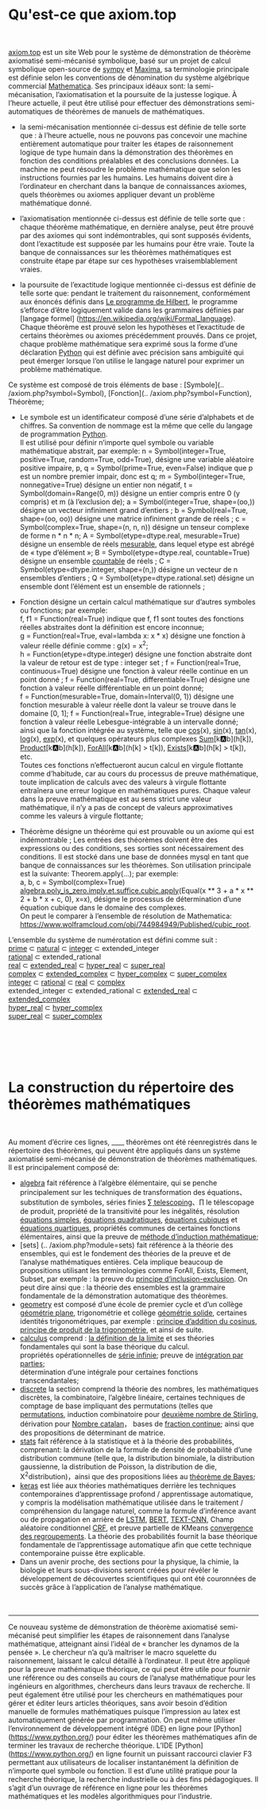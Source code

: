 # Qu'est-ce que axiom.top
  <br>
  
[axiom.top](../axiom.php) est un site Web pour le système de démonstration de théorème axiomatisé semi-mécanisé symbolique, basé sur un projet de calcul symbolique open-source de [sympy](https://github.com/sympy/sympy) et 
[Maxima](http://maxima.sourceforge.net), sa terminologie principale est définie selon les conventions de dénomination du système algébrique commercial 
[Mathematica](https://reference.wolfram.com/language/index.html.en?source=footer). Ses principaux idéaux sont: la semi-mécanisation, l’axiomatisation et la poursuite de la justesse logique. À l’heure actuelle, il peut être utilisé pour effectuer des démonstrations semi-automatiques de théorèmes de manuels de mathématiques.  

* la semi-mécanisation mentionnée ci-dessus est définie de telle sorte que :
à l’heure actuelle, nous ne pouvons pas concevoir une machine entièrement automatique pour traiter les étapes de raisonnement logique de type humain dans la démonstration des théorèmes en fonction des conditions préalables et des conclusions données.
La machine ne peut résoudre le problème mathématique que selon les instructions fournies par les humains. Les humains doivent dire à l’ordinateur en cherchant dans la banque de connaissances axiomes, quels théorèmes ou axiomes appliquer devant un problème mathématique donné. 
* l’axiomatisation mentionnée ci-dessus est définie de telle sorte que :
chaque théorème mathématique, en dernière analyse, peut être prouvé par des axiomes qui sont indémontrables, qui sont supposés évidents, dont l’exactitude est supposée par les humains pour être vraie.
Toute la banque de connaissances sur les théorèmes mathématiques est construite étape par étape sur ces hypothèses vraisemblablement vraies. 

* la poursuite de l’exactitude logique mentionnée ci-dessus est définie de telle sorte que:
pendant le traitement du raisonnement, conformément aux énoncés définis dans
[Le programme de Hilbert](https://en.wikipedia.org/wiki/Hilbert%27s_program), le programme s’efforce d’être logiquement valide dans les grammaires définies par [langage formel]
(https://en.wikipedia.org/wiki/Formal_language).   
Chaque théorème est prouvé selon les hypothèses et l’exactitude de certains théorèmes ou axiomes précédemment prouvés. Dans ce projet, chaque problème mathématique sera exprimé sous la forme d’une déclaration [Python](https://www.python.org/) qui est définie avec précision sans ambiguïté qui peut émerger lorsque l’on utilise le langage naturel pour exprimer un problème mathématique.


Ce système est composé de trois éléments de base : [Symbole](.. /axiom.php?symbol=Symbol), [Fonction](.. /axiom.php?symbol=Function), Théorème; 
* Le symbole est un identificateur composé d’une série d’alphabets et de chiffres. Sa convention de nommage est la même que celle du langage de programmation [Python](https://www.python.org/).   
Il est utilisé pour définir n’importe quel symbole ou variable mathématique abstrait, par exemple:
n = Symbol(integer=True, positive=True, random=True, odd=True), désigne une variable aléatoire positive impaire,
p, q = Symbol(prime=True, even=False) indique que p est un nombre premier impair, donc est q;
m = Symbol(integer=True, nonnegative=True) désigne un entier non négatif,
t = Symbol(domain=Range(0, m)) désigne un entier compris entre 0 (y compris) et m (à l’exclusion de);
a = Symbol(integer=True, shape=(oo,)) désigne un vecteur infiniment grand d’entiers ;
b = Symbol(real=True, shape=(oo, oo)) désigne une matrice infiniment grande de réels ;
c = Symbol(complex=True, shape=(n, n, n)) désigne un tenseur complexe de forme n * n * n;
A = Symbol(etype=dtype.real, mesurable=True) désigne un ensemble de réels [mesurable](https://en.wikipedia.org/wiki/Measure_(mathématiques)), dans lequel etype est abrégé de « type d’élément »;
B = Symbol(etype=dtype.real, countable=True) désigne un ensemble [countable](https://en.wikipedia.org/wiki/Countable_set) de réels ;
C = Symbol(etype=dtype.integer, shape=(n,)) désigne un vecteur de n ensembles d’entiers ;
Q = Symbol(etype=dtype.rational.set) désigne un ensemble dont l’élément est un ensemble de rationnels ;    

* Fonction désigne un certain calcul mathématique sur d’autres symboles ou fonctions; par exemple:  
f, f1 = Function(real=True) indique que f, f1 sont toutes des fonctions réelles abstraites dont la définition est encore inconnue;   
g = Function(real=True, eval=lambda x: x \* x) désigne une fonction à valeur réelle définie comme : g(x) = x<sup>2</sup>;     
h = Function(etype=dtype.integer) désigne une fonction abstraite dont la valeur de retour est de type : integer set ;
f = Function(real=True, continuous=True) désigne une fonction à valeur réelle continue en un point donné ;
f = Function(real=True, differentiable=True) désigne une fonction à valeur réelle différentiable en un point donné;    
f = Function(mesurable=True, domain=Interval(0, 1)) désigne une fonction mesurable à valeur réelle dont la valeur se trouve dans le domaine [0, 1];
f = Function(real=True, integrable=True) désigne une fonction à valeur réelle Lebesgue-intégrable à un intervalle donné;    
ainsi que la fonction intégrée au système, telle que [cos](../axiom.php?symbol=cos)(x), [sin](../axiom.php?symbol=sin)(x), [tan](../axiom.php?symbol=tan)(x), [log](../axiom.php?symbol=log)(x), [exp](../axiom.php?symbol=exp)(x), et quelques opérateurs plus complexes [Sum](../axiom.php?symbol=Sum)\[k:a:b\](h\[k\]), [Product](../axiom.php?symbol=Product)\[k:a:b\](h\[k\]), [ForAll](../axiom.php?symbol=All)\[k:a:b\](h\[k\] > t\[k\]), [Exists](../axiom.php?symbol=Any)\[k:a:b\](h\[k\] > t\[k\]), etc.  
Toutes ces fonctions n’effectueront aucun calcul en virgule flottante comme d’habitude, car au cours du processus de preuve mathématique, toute implication de calculs avec des valeurs à virgule flottante entraînera une erreur logique en mathématiques pures.
Chaque valeur dans la preuve mathématique est au sens strict une valeur mathématique, il n’y a pas de concept de valeurs approximatives comme les valeurs à virgule flottante;      


* Théorème désigne un théorème qui est prouvable ou un axiome qui est indémontrable ;
Les entrées des théorèmes doivent être des expressions ou des conditions, ses sorties sont nécessairement des conditions. Il est stocké dans une base de données mysql en tant que banque de connaissances sur les théorèmes. Son utilisation principale est la suivante: Theorem.apply(...); par exemple:    
a, b, c = Symbol(complex=True)  
[algebra.poly_is_zero.imply.et.suffice.cubic.apply](../axiom.php?module=algebra.poly_is_zero.imply.et.suffice.cubic)(Equal(x ** 3 + a * x ** 2 + b * x + c, 0), x=x), désigne le processus de détermination d’une équation cubique dans le domaine des complexes.     
On peut le comparer à l’ensemble de résolution de Mathematica:  
https://www.wolframcloud.com/obj/744984949/Published/cubic_root.   

L’ensemble du système de numérotation est défini comme suit :  
[prime](https://en.wikipedia.org/wiki/Prime_number) ⊂ [natural](https://en.wikipedia.org/wiki/Natural_number) ⊂ [integer](https://en.wikipedia.org/wiki/Integer) ⊂ extended_integer  
[rational](https://en.wikipedia.org/wiki/Rational_number) ⊂ extended_rational  
[real](https://en.wikipedia.org/wiki/Real_number) ⊂ [extended_real](https://en.wikipedia.org/wiki/Extended_real_number_line) ⊂ [hyper_real](https://en.wikipedia.org/wiki/Hyperreal_number) ⊂ [super_real](https://en.wikipedia.org/wiki/Superreal_number)  
[complex](https://en.wikipedia.org/wiki/Complex_number) ⊂ [extended_complex](https://en.wikipedia.org/wiki/Riemann_sphere) ⊂ [hyper_complex](https://en.wikipedia.org/wiki/Hypercomplex_number) ⊂ [super_complex](https://en.wikipedia.org/wiki/Surreal_number#Surcomplex_numbers)  
[integer](https://en.wikipedia.org/wiki/Integer) ⊂ [rational](https://en.wikipedia.org/wiki/Rational_number) ⊂ [real](https://en.wikipedia.org/wiki/Real_number) ⊂ [complex](https://en.wikipedia.org/wiki/Complex_number)  
extended_integer ⊂ extended_rational ⊂ [extended_real](https://en.wikipedia.org/wiki/Extended_real_number_line) ⊂ [extended_complex](https://en.wikipedia.org/wiki/Riemann_sphere)  
[hyper_real](https://en.wikipedia.org/wiki/Hyperreal_number) ⊂ [hyper_complex](https://en.wikipedia.org/wiki/Hypercomplex_number)  
[super_real](https://en.wikipedia.org/wiki/Superreal_number) ⊂ [super_complex](https://en.wikipedia.org/wiki/Surreal_number#Surcomplex_numbers)  

<br><br>
------


# La construction du répertoire des théorèmes mathématiques
  <br>
  
Au moment d’écrire ces lignes, <label id=count>____</label> théorèmes ont été réenregistrés dans le répertoire des théorèmes, qui peuvent être appliqués dans un système axiomatisé semi-mécanisé de démonstration de théorèmes mathématiques.
Il est principalement composé de:  
  	
* [algebra](../axiom.php?module=algebra) fait référence à l’algèbre élémentaire, qui se penche principalement sur les techniques de transformation des équations、 substitution de symboles, séries finies [∑ telescoping](../axiom.php?module=algebra.sum.to.add.telescope)、∏ le télescopage de produit, propriété de la transitivité pour les inégalités, résolution [équations simples](../axiom.php?module=algebra.poly_is_zero.imply.et.suffice.simple_equation), [équations quadratiques](../axiom.php?module=algebra.poly_is_zero.imply.et.suffice.quadratic), [équations cubiques](../axiom.php?module=algebra.poly_is_zero.imply.et.suffice.cubic) et [équations quartiques](../axiom.php?module=algebra.poly_is_zero.imply.et.suffice.quartic), propriétés communes de certaines fonctions élémentaires, ainsi que la preuve de [méthode d’induction mathématique](../axiom.php?module=algebra.ne_zero.suffice.imply.is_nonzero.induct);   
* [sets] (.. /axiom.php?module=sets) fait référence à la théorie des ensembles, qui est le fondement des théories de la preuve et de l’analyse mathématiques entières. Cela implique beaucoup de propositions utilisant les terminologies comme
ForAll, Exists, Element, Subset, par exemple : 
la preuve du [principe d’inclusion-exclusion](../axiom.php?module=sets/imply/eq/principle/inclusion_exclusion/basic). On peut dire ainsi que : la théorie des ensembles est la grammaire fondamentale de la démonstration automatique des théorèmes.  
* [geometry](../axiom.php?module=geometry) est composé d’une école de premier cycle et d’un collège
[géométrie plane](../axiom.php?module=geometry/plane), trigonométrie et collège
[géométrie solide](../axiom.php?module=geometry/solid), certaines identités trigonométriques, par exemple :
[principe d’addition du cosinus](../axiom.php?module=geometry.cos.to.add.principle.add), [principe de produit de la trigonométrie](../axiom.php?module=geometry.mul.to.add.sin), et ainsi de suite.   
* [calculus](../axiom.php?module=calculus) comprend :
[la définition de la limite](../axiom.php?module=calculus/eq/to/any_all/limit_definition) et ses théories fondamentales qui sont la base théorique du calcul.  
propriétés opérationnelles de [série infinie](../axiom.php?module=calculus.eq.imply.eq.series.infinite.coefficient); 
preuve de [intégration par parties](../axiom.php?module=calculus.integral.to.add.by_parts);  
détermination d’une intégrale pour certaines fonctions transcendantales;  
* [discrete](../axiom.php?module=discrete) la section comprend la théorie des nombres, les mathématiques discrètes, la combinatoire, l’algèbre linéaire, certaines techniques de comptage de base impliquant des permutations (telles que
[permutations](../axiom.php?module=discrete.abs_cup.to.factorial), induction combinatoire pour [deuxième nombre de Stirling](../axiom.php?module=discrete.stirling2.to.add.recurrence),  
dérivation pour [Nombre catalan](../axiom.php?module=discrete.eq.eq.imply.eq.catalan.recurrence)， 
bases de [fraction continue](../axiom.php?module=discrete.add.to.pow.HK.recurrence); ainsi que des propositions de déterminant de matrice.  
* [stats](../axiom.php?module=stats) fait référence à la statistique et à la théorie des probabilités, comprenant: la dérivation de la formule de densité de probabilité d’une distribution commune (telle que, la distribution binomiale, la distribution gaussienne, la distribution de Poisson, la distribution de die, Χ<sup>2</sup>distribution)，ainsi que des propositions liées au [théorème de Bayes](../axiom.php?module=stats/probability/to/mul);  
* [keras](../axiom.php?module=keras) est liée aux théories mathématiques derrière les techniques contemporaines d’apprentissage profond / apprentissage automatique, y compris la modélisation mathématique utilisée dans le traitement / compréhension du langage naturel, comme la formule d’inférence avant ou de propagation en arrière de
[LSTM](https://www.mitpressjournals.org/doi/pdf/10.1162/089976600300015015),
[BERT](https://arxiv.org/abs/1706.03762),
[TEXT-CNN](https://arxiv.org/pdf/1408.5882.pdf),
Champ aléatoire conditionnel [CRF](https://arxiv.org/abs/1603.01360), 
et preuve partielle de KMeans
[convergence des regroupements](../axiom.php?module=sets.el.notin.le.imply.le.st.variance). La théorie des probabilités fournit la base théorique fondamentale de l’apprentissage automatique afin que cette technique contemporaine puisse être explicable.  
* Dans un avenir proche, des sections pour la physique, la chimie, la biologie et leurs sous-divisions seront créées pour révéler le développement de découvertes scientifiques qui ont été couronnées de succès grâce à l’application de l’analyse mathématique.  
<br><br>
-------
Ce nouveau système de démonstration de théorème axiomatisé semi-mécanisé peut simplifier les étapes de raisonnement dans l’analyse mathématique, atteignant ainsi l’idéal de « brancher les dynamos de la pensée ». Le chercheur n’a qu’à maîtriser le macro squelette du raisonnement, laissant le calcul détaillé à l’ordinateur. Il peut être appliqué pour la preuve mathématique théorique, ce qui peut être utile pour fournir une référence ou des conseils au cours de l’analyse mathématique pour les ingénieurs en algorithmes, chercheurs dans leurs travaux de recherche. Il peut également être utilisé pour les chercheurs en mathématiques pour gérer et éditer leurs articles théoriques, sans avoir besoin d’édition manuelle de formules mathématiques puisque l’impression au latex est automatiquement générée par programmation. On peut même utiliser l’environnement de développement intégré (IDE) en ligne pour [Python] (https://www.python.org/) pour éditer les théorèmes mathématiques afin de terminer les travaux de recherche théorique. L’IDE [Python] (https://www.python.org/) en ligne fournit un puissant raccourci clavier F3 permettant aux utilisateurs de localiser instantanément la définition de n’importe quel symbole ou fonction. Il est d’une utilité pratique pour la recherche théorique, la recherche industrielle ou à des fins pédagogiques. Il s’agit d’un ouvrage de référence en ligne pour les théorèmes mathématiques et les modèles algorithmiques pour l’industrie.
<br><br>


<script	src="https://cdn.jsdelivr.net/npm/jquery/dist/jquery.min.js"></script>

<script>
	$('#count').load("/sympy/php/request/count.php");
</script>